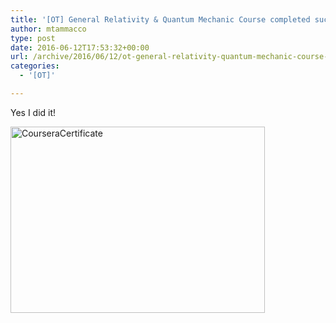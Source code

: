 ```yaml
---
title: '[OT] General Relativity & Quantum Mechanic Course completed successfully'
author: mtammacco
type: post
date: 2016-06-12T17:53:32+00:00
url: /archive/2016/06/12/ot-general-relativity-quantum-mechanic-course-completed-successfully.aspx
categories:
  - '[OT]'

---
```

Yes I did it!

<a href="http://coding4art.com/wp-content/uploads/2016/06/CourseraCertificate.png" target="_blank" rel="attachment wp-att-974 noopener"><img loading="lazy" class="alignnone wp-image-974" src="http://coding4art.com/wp-content/uploads/2016/06/CourseraCertificate-300x220.png" alt="CourseraCertificate" width="407" height="298" srcset="http://coding4art.com/wp-content/uploads/2016/06/CourseraCertificate-300x220.png 300w, http://coding4art.com/wp-content/uploads/2016/06/CourseraCertificate-768x562.png 768w, http://coding4art.com/wp-content/uploads/2016/06/CourseraCertificate-1024x750.png 1024w, http://coding4art.com/wp-content/uploads/2016/06/CourseraCertificate.png 1956w" sizes="(max-width: 407px) 100vw, 407px" /></a>

&nbsp;